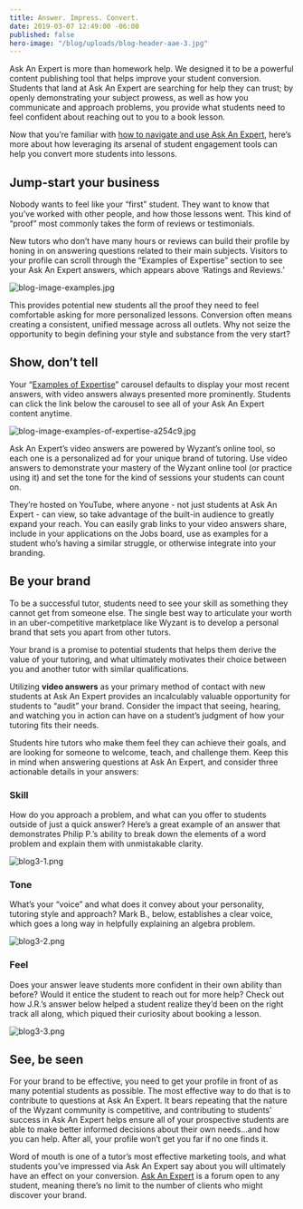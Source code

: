 ```yaml
---
title: Answer. Impress. Convert.
date: 2019-03-07 12:49:00 -06:00
published: false
hero-image: "/blog/uploads/blog-header-aae-3.jpg"
---
```


Ask An Expert is more than homework help. We designed it to be a powerful content publishing tool that helps improve your student conversion. Students that land at Ask An Expert are searching for help they can trust; by openly demonstrating your subject prowess, as well as how you communicate and approach problems, you provide what students need to feel confident about reaching out to you to a book lesson. 

Now that you’re familiar with [how to navigate and use Ask An Expert](http://www.wyzant.com/blog/tutor/learn-answer-expert/), here’s more about how leveraging its arsenal of student engagement tools can help you convert more students into lessons.

## Jump-start your business

Nobody wants to feel like your “first” student. They want to know that you’ve worked with other people, and how those lessons went. This kind of “proof” most commonly takes the form of reviews or testimonials.

New tutors who don’t have many hours or reviews can build their profile by honing in on answering questions related to their main subjects. Visitors to your profile can scroll through the “Examples of Expertise” section to see your Ask An Expert answers, which appears above ‘Ratings and Reviews.’

![blog-image-examples.jpg](/blog/uploads/blog-image-examples.jpg)

This provides potential new students all the proof they need to feel comfortable asking for more personalized lessons. Conversion often means creating a consistent, unified message across all outlets. Why not seize the opportunity to begin defining your style and substance from the very start?

## Show, don’t tell

Your “[Examples of Expertise](https://www.wyzant.com/tutor/profile/examples-of-expertise)” carousel defaults to display your most recent answers, with video answers always presented more prominently. Students can click the link below the carousel to see all of your Ask An Expert content anytime.

![blog-image-examples-of-expertise-a254c9.jpg](/blog/uploads/blog-image-examples-of-expertise-a254c9.jpg)

Ask An Expert’s video answers are powered by Wyzant’s online tool, so each one is a personalized ad for your unique brand of tutoring. Use video answers to demonstrate your mastery of the Wyzant online tool (or practice using it) and set the tone for the kind of sessions your students can count on.

They’re hosted on YouTube, where anyone - not just students at Ask An Expert - can view, so take advantage of the built-in audience to greatly expand your reach. You can easily grab links to your video answers share, include in your applications on the Jobs board, use as examples for a student who’s having a similar struggle, or otherwise integrate into your branding.

## Be your brand

To be a successful tutor, students need to see your skill as something they cannot get from someone else. The single best way to articulate your worth in an uber-competitive marketplace like Wyzant is to develop a personal brand that sets you apart from other tutors. 

Your brand is a promise to potential students that helps them derive the value of your tutoring, and what ultimately motivates their choice between you and another tutor with similar qualifications.

Utilizing **video answers** as your primary method of contact with new students at Ask An Expert provides an incalculably valuable opportunity for students to “audit” your brand. Consider the impact that seeing, hearing, and watching you in action can have on a student’s judgment of how your tutoring fits their needs. 

Students hire tutors who make them feel they can achieve their goals, and are looking for someone to welcome, teach, and challenge them. Keep this in mind when answering questions at Ask An Expert, and consider three actionable details in your answers: 

### Skill

How do you approach a problem, and what can you offer to students outside of just a quick answer? Here’s a great example of an answer that demonstrates Philip P.’s ability to break down the elements of a word problem and explain them with unmistakable clarity.

![blog3-1.png](/blog/uploads/blog3-1.png)

### Tone

What’s your “voice” and what does it convey about your personality, tutoring style and approach? Mark B., below, establishes a clear voice, which goes a long way in helpfully explaining an algebra problem.

![blog3-2.png](/blog/uploads/blog3-2.png)

### Feel

Does your answer leave students more confident in their own ability than before? Would it entice the student to reach out for more help? Check out how J.R.’s answer below helped a student realize they’d been on the right track all along, which piqued their curiosity about booking a lesson.

![blog3-3.png](/blog/uploads/blog3-3.png)

## See, be seen

For your brand to be effective, you need to get your profile in front of as many potential students as possible. The most effective way to do that is to contribute to questions at Ask An Expert. It bears repeating that the nature of the Wyzant community is competitive, and contributing to students’ success in Ask An Expert helps ensure all of your prospective students are able to make better informed decisions about their own needs...and how you can help. After all, your profile won’t get you far if no one finds it. 

Word of mouth is one of a tutor’s most effective marketing tools, and what students you’ve impressed via Ask An Expert say about you will ultimately have an effect on your conversion. [Ask An Expert](http://www.wyzant.com/resources/answers) is a forum open to any student, meaning there’s no limit to the number of clients who might discover your brand.